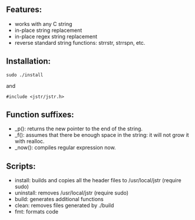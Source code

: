 ## Features:
- works with any C string
- in-place string replacement
- in-place regex string replacement
- reverse standard string functions: strrstr, strrspn, etc.
## Installation:
```
sudo ./install
```
and
```
#include <jstr/jstr.h>
```
## Function suffixes:
- _p(): returns the new pointer to the end of the string.
- _f(): assumes that there be enough space in the string: it will not grow it with realloc.
- _now(): compiles regular expression now.
## Scripts:
- install: builds and copies all the header files to /usr/local/jstr (require sudo)
- uninstall: removes /usr/local/jstr (require sudo)
- build: generates additional functions
- clean: removes files generated by ./build
- fmt: formats code
